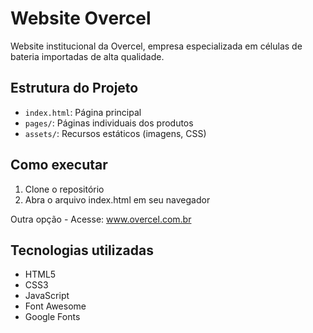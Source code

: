 # Website Overcel

Website institucional da Overcel, empresa especializada em células de bateria importadas de alta qualidade.

## Estrutura do Projeto

- `index.html`: Página principal
- `pages/`: Páginas individuais dos produtos
- `assets/`: Recursos estáticos (imagens, CSS)

## Como executar

1. Clone o repositório
2. Abra o arquivo index.html em seu navegador

Outra opção - Acesse: www.overcel.com.br

## Tecnologias utilizadas

- HTML5
- CSS3
- JavaScript
- Font Awesome
- Google Fonts
